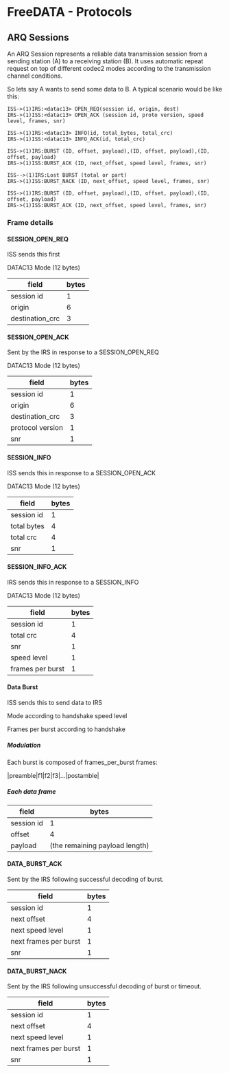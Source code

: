 # FreeDATA - Protocols

## ARQ Sessions
An ARQ Session represents a reliable data transmission session from a sending station (A) to a receiving station (B). It uses automatic repeat request on top of different codec2 modes according to the transmission channel conditions.

So lets say A wants to send some data to B. A typical scenario would be like this:

```
ISS->(1)IRS:<datac13> OPEN_REQ(session id, origin, dest)
IRS->(1)ISS:<datac13> OPEN_ACK (session id, proto version, speed level, frames, snr)

ISS->(1)IRS:<datac13> INFO(id, total_bytes, total_crc)
IRS->(1)ISS:<datac13> INFO_ACK(id, total_crc)

ISS->(1)IRS:BURST (ID, offset, payload),(ID, offset, payload),(ID, offset, payload)
IRS->(1)ISS:BURST_ACK (ID, next_offset, speed level, frames, snr)

ISS-->(1)IRS:Lost BURST (total or part)
IRS->(1)ISS:BURST_NACK (ID, next_offset, speed level, frames, snr)

ISS->(1)IRS:BURST (ID, offset, payload),(ID, offset, payload),(ID, offset, payload)
IRS->(1)ISS:BURST_ACK (ID, next_offset, speed level, frames, snr)
```


### Frame details


#### SESSION_OPEN_REQ

ISS sends this first

DATAC13 Mode (12 bytes)

|field|bytes|
|-|-|
|session id|1|
|origin|6|
|destination_crc|3|


#### SESSION_OPEN_ACK

Sent by the IRS in response to a SESSION_OPEN_REQ

DATAC13 Mode (12 bytes)

|field|bytes|
|-|-|
|session id|1|
|origin|6|
|destination_crc|3|
|protocol version|1|
|snr|1|


#### SESSION_INFO

ISS sends this in response to a SESSION_OPEN_ACK

DATAC13 Mode (12 bytes)

|field|bytes|
|-|-|
|session id|1|
|total bytes|4|
|total crc|4|
|snr|1|


#### SESSION_INFO_ACK

IRS sends this in response to a SESSION_INFO

DATAC13 Mode (12 bytes)

|field|bytes|
|-|-|
|session id|1|
|total crc|4|
|snr|1|
|speed level|1|
|frames per burst|1|


#### Data Burst

ISS sends this to send data to IRS

Mode according to handshake speed level

Frames per burst according to handshake

##### Modulation
Each burst is composed of frames_per_burst frames:

|preamble|f1|f2|f3|...|postamble|

##### Each data frame

|field|bytes|
|-|-|
|session id|1|
|offset|4|
|payload|(the remaining payload length)|


#### DATA_BURST_ACK

Sent by the IRS following successful decoding of burst.

|field|bytes|
|-|-|
|session id|1|
|next offset|4|
|next speed level|1|
|next frames per burst|1|
|snr|1|


#### DATA_BURST_NACK

Sent by the IRS following unsuccessful decoding of burst or timeout.

|field|bytes|
|-|-|
|session id|1|
|next offset|4|
|next speed level|1|
|next frames per burst|1|
|snr|1|
